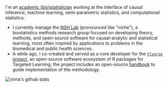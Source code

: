 I'm an [academic (bio)statistician](https://www.hsph.harvard.edu/profile/nima-s-hejazi/)
working at the interface of causal inference, machine learning, semi-parametric
statistics, and computational statistics.

- I currently manage the [NSH Lab](https://github.com/nshlab) (pronounced like
  "niche"), a biostatistics methods research group focused on developing
  theory, methods, and open-source software for causal-analytic and statistical
  learning, most often inspired by applications to problems in the biomedical
  and public health sciences.
- A while ago, I co-created and served as a core developer for the [`tlverse`
  project](https://github.com/tlverse), an open-source software ecosystem of
  R packages for Targeted Learning; the project includes an open-source
  [handbook](https://tlverse.org/tlverse-handbook) to guide implementation of
  the methodology.

![nima's github stats](https://github-readme-stats.vercel.app/api?username=nhejazi&show_icons=true&count_private=true&theme=radical)
<!--
![](https://komarev.com/ghpvc/?username=nhejazi&color=blue)
-->
